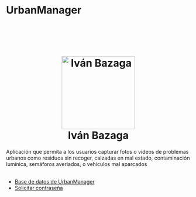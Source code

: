 # UrbanManager
<br>
 <h1 align="center">
  <br>
  <img src="https://avatars.githubusercontent.com/u/97960300?v=4" alt="Iván Bazaga" width="200">
  <br>
  Iván Bazaga
  <br>
</h1>
Aplicación que permita a los usuarios capturar fotos o videos de problemas urbanos como residuos sin recoger, calzadas en mal estado, contaminación lumínica, semáforos averiados, o vehículos mal aparcados
<br>
<br>

<ul>
  <li><a href="https://dbdocs.io/ivan.cpweb/urbanManager" target="_blank">Base de datos de UrbanManager</a></li>
  <li><a href="https://discord.gg/tyug6TQH" target="_blank">Solicitar contraseña</a></li>
</ul>

